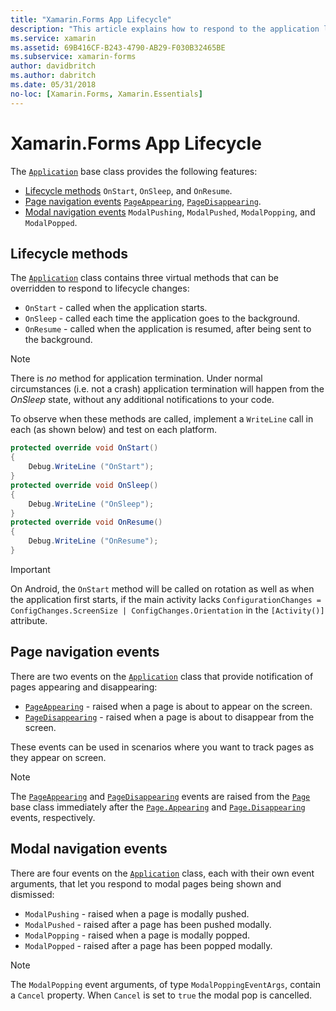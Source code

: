 ```yaml
---
title: "Xamarin.Forms App Lifecycle"
description: "This article explains how to respond to the application lifecycle, including lifecycle methods, page notification events, and modal navigation events."
ms.service: xamarin
ms.assetid: 69B416CF-B243-4790-AB29-F030B32465BE
ms.subservice: xamarin-forms
author: davidbritch
ms.author: dabritch
ms.date: 05/31/2018
no-loc: [Xamarin.Forms, Xamarin.Essentials]
---
```


# Xamarin.Forms App Lifecycle

The [`Application`](xref:Xamarin.Forms.Application) base class provides the following features:

- [Lifecycle methods](#lifecycle-methods) `OnStart`, `OnSleep`, and `OnResume`.
- [Page navigation events](#page-navigation-events) [`PageAppearing`](xref:Xamarin.Forms.Application.PageAppearing), [`PageDisappearing`](xref:Xamarin.Forms.Application.PageDisappearing).
- [Modal navigation events](#modal-navigation-events) `ModalPushing`, `ModalPushed`, `ModalPopping`, and `ModalPopped`.

## Lifecycle methods

The [`Application`](xref:Xamarin.Forms.Application) class contains three virtual methods that can be overridden to respond to lifecycle changes:

- `OnStart` - called when the application starts.
- `OnSleep` - called each time the application goes to the background.
- `OnResume` - called when the application is resumed, after being sent to the background.

> [!NOTE]
> There is *no* method for application termination. Under normal circumstances (i.e. not a crash) application termination will happen from the *OnSleep* state, without any additional notifications to your code.

To observe when these methods are called, implement a `WriteLine` call in each (as shown below) and test on each platform.

```csharp
protected override void OnStart()
{
    Debug.WriteLine ("OnStart");
}
protected override void OnSleep()
{
    Debug.WriteLine ("OnSleep");
}
protected override void OnResume()
{
    Debug.WriteLine ("OnResume");
}
```

> [!IMPORTANT]
> On Android, the `OnStart` method will be called on rotation as well as when the application first starts, if the main activity lacks `ConfigurationChanges = ConfigChanges.ScreenSize | ConfigChanges.Orientation` in the `[Activity()]` attribute.

## Page navigation events

There are two events on the [`Application`](xref:Xamarin.Forms.Application) class that provide notification of pages appearing and disappearing:

- [`PageAppearing`](xref:Xamarin.Forms.Application.PageAppearing) - raised when a page is about to appear on the screen.
- [`PageDisappearing`](xref:Xamarin.Forms.Application.PageDisappearing) - raised when a page is about to disappear from the screen.

These events can be used in scenarios where you want to track pages as they appear on screen.

> [!NOTE]
> The [`PageAppearing`](xref:Xamarin.Forms.Application.PageAppearing) and [`PageDisappearing`](xref:Xamarin.Forms.Application.PageDisappearing) events are raised from the [`Page`](xref:Xamarin.Forms.Page) base class immediately after the [`Page.Appearing`](xref:Xamarin.Forms.Page.Appearing) and [`Page.Disappearing`](xref:Xamarin.Forms.Page.Disappearing) events, respectively.

## Modal navigation events

There are four events on the [`Application`](xref:Xamarin.Forms.Application) class, each with their own event arguments, that let you respond to modal pages being shown and dismissed:

- `ModalPushing` - raised when a page is modally pushed.
- `ModalPushed` - raised after a page has been pushed modally.
- `ModalPopping` - raised when a page is modally popped.
- `ModalPopped` - raised after a page has been popped modally.

> [!NOTE]
> The `ModalPopping` event arguments, of type `ModalPoppingEventArgs`, contain a `Cancel` property. When `Cancel` is set to `true` the modal pop is cancelled.
